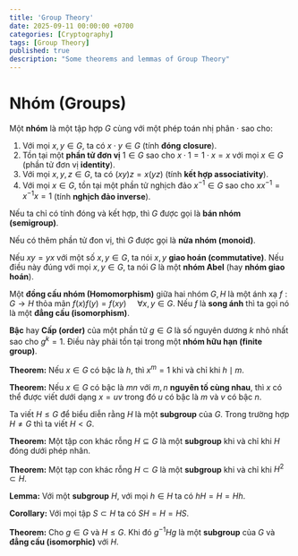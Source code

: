```yaml
---
title: 'Group Theory'
date: 2025-09-11 00:00:00 +0700
categories: [Cryptography]
tags: [Group Theory]
published: true
description: "Some theorems and lemmas of Group Theory"
---
```


# Nhóm (Groups)
Một **nhóm** là một tập hợp $G$ cùng với một phép toán nhị phân $\cdot$ sao cho:
1. Với mọi $x, y \in G$, ta có $x \cdot y \in G$ (tính **đóng** **closure**).
2. Tồn tại một **phần tử đơn vị** $1 \in G$ sao cho $x \cdot 1 = 1 \cdot x = x$ với mọi $x \in G$ (phần tử đơn vị **identity**).
3. Với mọi $x, y, z \in G$, ta có $(xy)z = x(yz)$ (tính **kết hợp associativity**).
4. Với mọi $x \in G$, tồn tại một phần tử nghịch đảo $x^{-1} \in G$ sao cho $xx^{-1} = x^{-1}x = 1$ (tính **nghịch đảo inverse**).

Nếu ta chỉ có tính đóng và kết hợp, thì $G$ được gọi là **bán nhóm (semigroup)**.

Nếu có thêm phần tử đon vị, thì $G$ được gọi là **nửa nhóm (monoid)**.

Nếu $xy=yx$ với một số $x,y \in G$, ta nói $x,y$ **giao hoán (commutative)**. Nếu điều này đúng với mọi $x,y \in G$, ta nói $G$ là một **nhóm Abel** (hay **nhóm giao hoán**).

Một **đồng cấu nhóm (Homomorphism)** giữa hai nhóm $G,H$ là một ánh xạ $f : G \rightarrow H$  thỏa mãn $f(x)f(y) = f(xy) \ \ \ \ \ \forall x,y \in G$. Nếu $f$ là **song ánh** thì ta gọi nó là một **đẳng cấu (isomorphism)**.

**Bậc** hay **Cấp (order)** của một phần tử $g \in G$ là số nguyên dương $k$ nhỏ nhất sao cho $g^k=1$. Điều này phải tồn tại trong một **nhóm hữu hạn (finite group)**.

**Theorem:** Nếu $x \in G$ có bậc là $h$, thì $x^m = 1$ khi và chỉ khi $h \mid m$.

**Theorem:** Nếu $x \in G$ có bậc là $mn$ với $m,n$ **nguyên tố cùng nhau**, thì $x$ có thể được viết dưới dạng $x=uv$ trong đó $u$ có bậc là $m$ và $v$ có bậc $n$.

Ta viết $H \le G$ để biểu diễn rằng $H$ là một **subgroup** của $G$. Trong trường hợp $H \ne G$ thì ta viết $H < G$.

**Theorem:** Một tập con khác rỗng $H \subseteq G$ là một **subgroup** khi và chỉ khi $H$ đóng dưới phép nhân.

**Theorem:** Một tạp con khác rỗng $H \subset G$ là một **subgroup** khi và chỉ khi $H^2 \subset H$.

**Lemma:** Với một **subgroup** $H$, với mọi $h \in H$ ta có $hH = H = Hh$.

**Corollary:** Với mọi tập $S \subset H$ ta có $SH = H = HS$.

**Theorem:** Cho $g \in G$ và $H \le G$. Khi đó $g^{-1}Hg$ là một **subgroup** của $G$ và **đẳng cấu (isomorphic)** với $H$.

